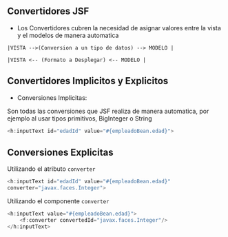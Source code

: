 ## Convertidores JSF

- Los Convertidores cubren la necesidad de asignar valores entre la vista y el modelos de manera automatica

```
|VISTA -->(Conversion a un tipo de datos) --> MODELO |
```


```
|VISTA <-- (Formato a Desplegar) <-- MODELO |
```


## Convertidores Implicitos y Explicitos

- Conversiones Implicitas:

Son todas las conversiones que JSF realiza de manera automatica, por ejemplo al usar tipos primitivos, BigInteger o String

```java
<h:inputText id="edadId" value="#{empleadoBean.edad}">  
```

## Conversiones Explicitas

Utilizando el atributo ```converter```

```java
<h:inputText id="edadId" value="#{empleadoBean.edad}"
converter="javax.faces.Integer">  
```

Utilizando el componente ```converter```

```java
<h:inputText value="#{empleadoBean.edad}">
    <f:converter convertedId="javax.faces.Integer"/>  
</h:inputText>
```
